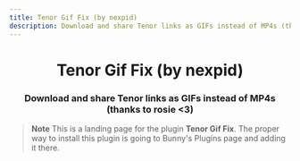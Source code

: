 ```yaml
---
title: Tenor Gif Fix (by nexpid)
description: Download and share Tenor links as GIFs instead of MP4s (thanks to rosie <3)
---
```


<!--
  * This file was autogenerated
  * If you want to change anything, do so in the build.mjs script
  * https://github.com/nexpid/BunnyPlugins/edit/dev/scripts/build.mjs
-->

<div align="center">
    <h1>Tenor Gif Fix (by nexpid)</h1>
    <h3>Download and share Tenor links as GIFs instead of MP4s (thanks to rosie <3)</h3>
</div>

> **Note**
> This is a landing page for the plugin **Tenor Gif Fix**. The proper way to install this plugin is going to Bunny's Plugins page and adding it there.

